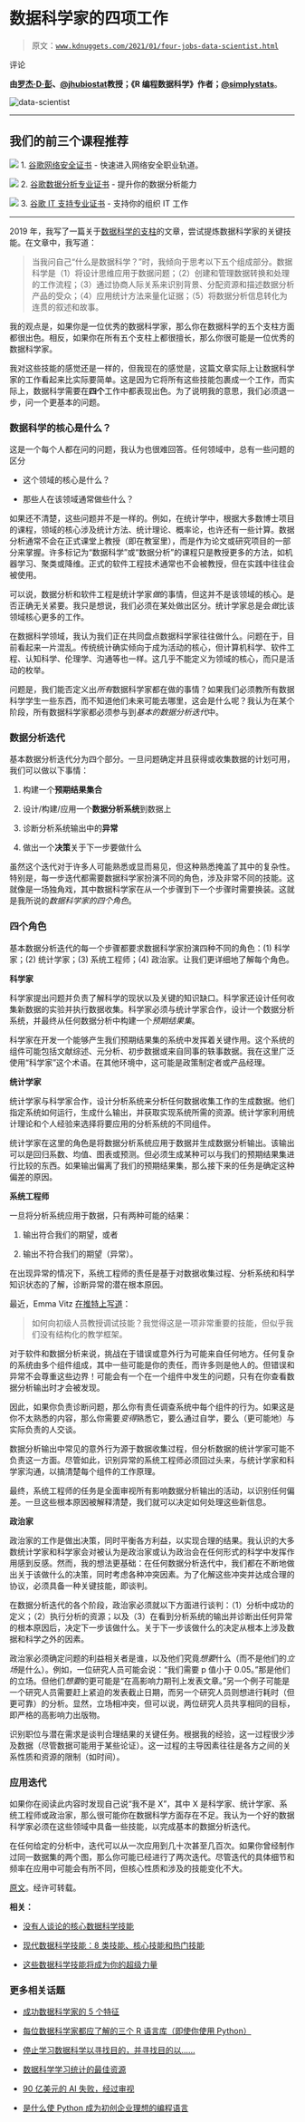 # 数据科学家的四项工作

> 原文：[`www.kdnuggets.com/2021/01/four-jobs-data-scientist.html`](https://www.kdnuggets.com/2021/01/four-jobs-data-scientist.html)

评论

**由[罗杰·D·彭](http://www.biostat.jhsph.edu/~rpeng/)、[@jhubiostat](https://twitter.com/jhubiostat)教授；《R 编程数据科学》作者；[@simplystats](https://twitter.com/simplystats)**。

![data-scientist](img/8b75ef59eb455d02cc6bfb874b0dc877.png)

* * *

## 我们的前三个课程推荐

![](img/0244c01ba9267c002ef39d4907e0b8fb.png) 1\. [谷歌网络安全证书](https://www.kdnuggets.com/google-cybersecurity) - 快速进入网络安全职业轨道。

![](img/e225c49c3c91745821c8c0368bf04711.png) 2\. [谷歌数据分析专业证书](https://www.kdnuggets.com/google-data-analytics) - 提升你的数据分析能力

![](img/0244c01ba9267c002ef39d4907e0b8fb.png) 3\. [谷歌 IT 支持专业证书](https://www.kdnuggets.com/google-itsupport) - 支持你的组织 IT 工作

* * *

2019 年，我写了一篇关于[数据科学的支柱](https://simplystatistics.org/2019/01/18/the-tentpoles-of-data-science/)的文章，尝试提炼数据科学家的关键技能。在文章中，我写道：

> 当我问自己“什么是数据科学？”时，我倾向于思考以下五个组成部分。数据科学是（1）将设计思维应用于数据问题；（2）创建和管理数据转换和处理的工作流程；（3）通过协商人际关系来识别背景、分配资源和描述数据分析产品的受众；（4）应用统计方法来量化证据；（5）将数据分析信息转化为连贯的叙述和故事。

我的观点是，如果你是一位优秀的数据科学家，那么你在数据科学的五个支柱方面都很出色。相反，如果你在所有五个支柱上都很擅长，那么你很可能是一位优秀的数据科学家。

我对这些技能的感觉还是一样的，但我现在的感觉是，这篇文章实际上让数据科学家的工作看起来比实际要简单。这是因为它将所有这些技能包裹成一个工作，而实际上，数据科学需要在**四个**工作中都表现出色。为了说明我的意思，我们必须退一步，问一个更基本的问题。

### 数据科学的核心是什么？

这是一个每个人都在问的问题，我认为也很难回答。任何领域中，总有一些问题的区分

+   这个领域的核心是什么？

+   那些人在该领域通常做些什么？

如果还不清楚，这些问题并不是一样的。例如，在统计学中，根据大多数博士项目的课程，领域的核心涉及统计方法、统计理论、概率论，也许还有一些计算。数据分析通常不会在正式课堂上教授（即在教室里），而是作为论文或研究项目的一部分来掌握。许多标记为“数据科学”或“数据分析”的课程只是教授更多的方法，如机器学习、聚类或降维。正式的软件工程技术通常也不会被教授，但在实践中往往会被使用。

可以说，数据分析和软件工程是统计学家*做*的事情，但这并不是该领域的核心。是否正确无关紧要。我只是想说，我们必须在某处做出区分。统计学家总是会*做*比该领域核心更多的工作。

在数据科学领域，我认为我们正在共同盘点数据科学家往往做什么。问题在于，目前看起来一片混乱。传统统计确实倾向于成为活动的核心，但计算机科学、软件工程、认知科学、伦理学、沟通等也一样。这几乎不能定义为领域的核心，而只是活动的枚举。

问题是，我们能否定义出*所有*数据科学家都在做的事情？如果我们必须教所有数据科学学生一些东西，而不知道他们未来可能去哪里，这会是什么呢？我认为在某个阶段，所有数据科学家都必须参与到*基本的数据分析迭代*中。

### 数据分析迭代

基本数据分析迭代分为四个部分。一旦问题确定并且获得或收集数据的计划可用，我们可以做以下事情：

1.  构建一个**预期结果集合**

1.  设计/构建/应用一个**数据分析系统**到数据上

1.  诊断分析系统输出中的**异常**

1.  做出一个**决策**关于下一步要做什么

虽然这个迭代对于许多人可能熟悉或显而易见，但这种熟悉掩盖了其中的复杂性。特别是，每一步迭代都需要数据科学家扮演不同的角色，涉及非常不同的技能。这就像是一场独角戏，其中数据科学家在从一个步骤到下一个步骤时需要换装。这就是我所说的*数据科学家的四个角色*。

### 四个角色

基本数据分析迭代的每一个步骤都要求数据科学家扮演四种不同的角色：(1) 科学家；(2) 统计学家；(3) 系统工程师；(4) 政治家。让我们更详细地了解每个角色。

**科学家**

科学家提出问题并负责了解科学的现状以及关键的知识缺口。科学家还设计任何收集新数据的实验并执行数据收集。科学家必须与统计学家合作，设计一个数据分析系统，并最终从任何数据分析中构建一个*预期结果集*。

科学家在开发一个能够产生我们预期结果集的系统中发挥着关键作用。这个系统的组件可能包括文献综述、元分析、初步数据或来自同事的轶事数据。我在这里广泛使用“科学家”这个术语。在其他环境中，这可能是政策制定者或产品经理。

**统计学家**

统计学家与科学家合作，设计分析系统来分析任何数据收集工作的生成数据。他们指定系统如何运行，生成什么输出，并获取实现系统所需的资源。统计学家利用统计理论和个人经验来选择将要应用的分析系统的不同组件。

统计学家在这里的角色是将数据分析系统应用于数据并生成数据分析输出。该输出可以是回归系数、均值、图表或预测。但必须生成某种可以与我们的预期结果集进行比较的东西。如果输出偏离了我们的预期结果集，那么接下来的任务是确定这种偏差的原因。

**系统工程师**

一旦将分析系统应用于数据，只有两种可能的结果：

1.  输出符合我们的期望，或者

1.  输出不符合我们的期望（异常）。

在出现异常的情况下，系统工程师的责任是基于对数据收集过程、分析系统和科学知识状态的了解，诊断异常的潜在根本原因。

最近，Emma Vitz [在推特上写道](https://twitter.com/EmmaVitz/status/1330697959156027392?s=20)：

> 如何向初级人员教授调试技能？我觉得这是一项非常重要的技能，但似乎我们没有结构化的教学框架。

对于软件和数据分析来说，挑战在于错误或意外行为可能来自任何地方。任何复杂的系统由多个组件组成，其中一些可能是你的责任，而许多则是他人的。但错误和异常不会尊重这些边界！可能会有一个在一个组件中发生的问题，只有在你查看数据分析输出时才会被发现。

因此，如果你负责诊断问题，那么你有责任调查系统中每个组件的行为。如果这是你不太熟悉的内容，那么你需要*变得*熟悉它，要么通过自学，要么（更可能地）与实际负责的人交谈。

数据分析输出中常见的意外行为源于数据收集过程，但分析数据的统计学家可能不负责这一方面。尽管如此，识别异常的系统工程师必须回过头来，与统计学家和科学家沟通，以搞清楚每个组件的工作原理。

最终，系统工程师的任务是全面审视所有影响数据分析输出的活动，以识别任何偏差。一旦这些根本原因被解释清楚，我们就可以决定如何处理这些新信息。

**政治家**

政治家的工作是做出决策，同时平衡各方利益，以实现合理的结果。我认识的大多数统计学家和科学家会对被认为是政治家或认为政治会在任何形式的科学中发挥作用感到反感。然而，我的想法更基础：在任何数据分析迭代中，我们都在不断地做出关于该做什么的决策，同时考虑各种冲突因素。为了化解这些冲突并达成合理的协议，必须具备一种关键技能，即谈判。

在数据分析迭代的各个阶段，政治家必须就以下方面进行谈判：（1）分析中成功的定义；（2）执行分析的资源；以及（3）在看到分析系统的输出并诊断出任何异常的根本原因后，决定下一步该做什么。关于下一步该做什么的决定从根本上涉及数据和科学之外的因素。

政治家必须确定问题的利益相关者是谁，以及他们究竟*想要*什么（而不是他们的*立场*是什么）。例如，一位研究人员可能会说：“我们需要 p 值小于 0.05。”那是他们的立场。但他们*想要*的更可能是“在高影响力期刊上发表文章。”另一个例子可能是一个研究人员需要赶上紧迫的发表截止日期，而另一个研究人员则想进行耗时（但更可靠）的分析。显然，立场相冲突，但可以说，两位研究人员共享相同的目标，即严格的高影响力出版物。

识别职位与潜在需求是谈判合理结果的关键任务。根据我的经验，这一过程很少涉及数据（尽管数据可能用于某些论证）。这一过程的主导因素往往是各方之间的关系性质和资源的限制（如时间）。

### 应用迭代

如果你在阅读此内容时发现自己说“我不是 X”，其中 X 是科学家、统计学家、系统工程师或政治家，那么很可能你在数据科学方面存在不足。我认为一个好的数据科学家必须在这些领域中具备一些技能，以完成基本的数据分析迭代。

在任何给定的分析中，迭代可以从一次应用到几十次甚至几百次。如果你曾经制作过同一数据集的两个图，那么你可能已经进行了两次迭代。尽管迭代的具体细节和频率在应用中可能会有所不同，但核心性质和涉及的技能变化不大。

[原文](https://simplystatistics.org/2020/11/24/the-four-jobs-of-the-data-scientist/)。经许可转载。

**相关：**

+   [没有人谈论的核心数据科学技能](https://www.kdnuggets.com/2020/11/essential-data-science-skills-no-one-talks-about.html)

+   [现代数据科学技能：8 类技能、核心技能和热门技能](https://www.kdnuggets.com/2020/09/modern-data-science-skills.html)

+   [这些数据科学技能将成为你的超级力量](https://www.kdnuggets.com/2020/08/data-science-skills-superpower.html)

### 更多相关话题

+   [成功数据科学家的 5 个特征](https://www.kdnuggets.com/2021/12/5-characteristics-successful-data-scientist.html)

+   [每位数据科学家都应了解的三个 R 语言库（即使你使用 Python）](https://www.kdnuggets.com/2021/12/three-r-libraries-every-data-scientist-know-even-python.html)

+   [停止学习数据科学以寻找目的，并寻找目的以……](https://www.kdnuggets.com/2021/12/stop-learning-data-science-find-purpose.html)

+   [数据科学学习统计的最佳资源](https://www.kdnuggets.com/2021/12/springboard-top-resources-learn-data-science-statistics.html)

+   [90 亿美元的 AI 失败，经过审视](https://www.kdnuggets.com/2021/12/9b-ai-failure-examined.html)

+   [是什么使 Python 成为初创企业理想的编程语言](https://www.kdnuggets.com/2021/12/makes-python-ideal-programming-language-startups.html)
